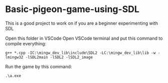 # Basic-pigeon-game-using-SDL
This is a good project to work on if you are a beginner experimenting with SDL

Open this folder in VSCode
Open VSCode terminal and put this command to compile everything:

	g++ *.cpp -IC:\mingw_dev_lib\include\SDL2 -LC:\mingw_dev_lib\lib -w -lmingw32 -lSDL2main -lSDL2 -lSDL2_image

Run the game by this command:

	.\a.exe
